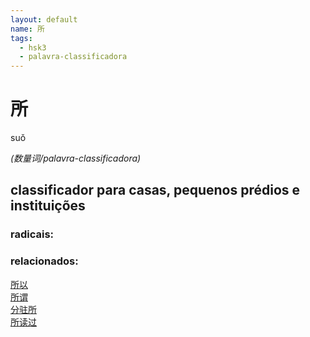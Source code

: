 ```yaml
--- 
layout: default
name: 所 
tags: 
  - hsk3
  - palavra-classificadora
--- 
```

# 所 
suǒ  
 
*(数量词/palavra-classificadora)*  
## classificador para casas, pequenos prédios e instituições 
### radicais: 
### relacionados: 
[所以](/zhengshidu/hsk2/所以)  
[所谓](/zhengshidu/hsk7-9/所谓)  
[分驻所](/zhengshidu/outras/分驻所)  
[所读过](/zhengshidu/outras/所读过)  
